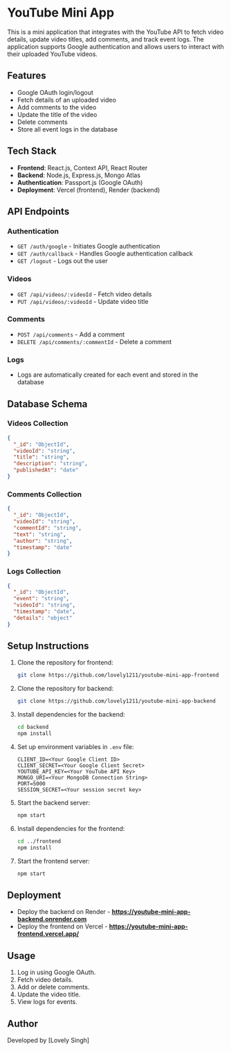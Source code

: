 # YouTube Mini App

This is a mini application that integrates with the YouTube API to fetch video details, update video titles, add comments, and track event logs. The application supports Google authentication and allows users to interact with their uploaded YouTube videos.

## Features
- Google OAuth login/logout
- Fetch details of an uploaded video
- Add comments to the video
- Update the title of the video
- Delete comments
- Store all event logs in the database

## Tech Stack
- **Frontend**: React.js, Context API, React Router
- **Backend**: Node.js, Express.js, Mongo Atlas
- **Authentication**: Passport.js (Google OAuth)
- **Deployment**: Vercel (frontend), Render (backend)

## API Endpoints

### Authentication
- `GET /auth/google` - Initiates Google authentication
- `GET /auth/callback` - Handles Google authentication callback
- `GET /logout` - Logs out the user

### Videos
- `GET /api/videos/:videoId` - Fetch video details
- `PUT /api/videos/:videoId` - Update video title

### Comments
- `POST /api/comments` - Add a comment
- `DELETE /api/comments/:commentId` - Delete a comment

### Logs
- Logs are automatically created for each event and stored in the database

## Database Schema

### Videos Collection
```json
{
  "_id": "ObjectId",
  "videoId": "string",
  "title": "string",
  "description": "string",
  "publishedAt": "date"
}
```

### Comments Collection
```json
{
  "_id": "ObjectId",
  "videoId": "string",
  "commentId": "string",
  "text": "string",
  "author": "string",
  "timestamp": "date"
}
```

### Logs Collection
```json
{
  "_id": "ObjectId",
  "event": "string",
  "videoId": "string",
  "timestamp": "date",
  "details": "object"
}
```

## Setup Instructions

1. Clone the repository for frontend:
   ```bash
   git clone https://github.com/lovely1211/youtube-mini-app-frontend
   ```
2. Clone the repository for backend:
   ```bash
   git clone https://github.com/lovely1211/youtube-mini-app-backend
   ```

3. Install dependencies for the backend:
   ```bash
   cd backend
   npm install
   ```

4. Set up environment variables in `.env` file:
   ```env
   CLIENT_ID=<Your Google Client ID>
   CLIENT_SECRET=<Your Google Client Secret>
   YOUTUBE_API_KEY=<Your YouTube API Key>
   MONGO_URI=<Your MongoDB Connection String>
   PORT=5000
   SESSION_SECRET=<Your session secret key>
   ```

5. Start the backend server:
   ```bash
   npm start
   ```

6. Install dependencies for the frontend:
   ```bash
   cd ../frontend
   npm install
   ```

6. Start the frontend server:
   ```bash
   npm start
   ```

## Deployment
- Deploy the backend on Render -  **https://youtube-mini-app-backend.onrender.com**
- Deploy the frontend on Vercel  -  **https://youtube-mini-app-frontend.vercel.app/**

## Usage
1. Log in using Google OAuth.
2. Fetch video details.
3. Add or delete comments.
4. Update the video title.
5. View logs for events.

## Author
Developed by [Lovely Singh]
